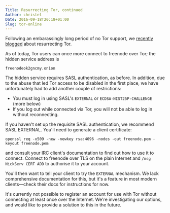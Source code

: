 ```yaml
---
Title: Resurrecting Tor, continued
Author: christel
Date: 2016-09-18T20:18+01:00
Slug: tor-online
---
```


Following an embarassingly long period of no Tor support, we [recently
blogged](news/2016-09-05-tor-sasl) about resurrecting Tor.

As of today, Tor users can once more connect to freenode over Tor; the hidden
service address is

    freenodeok2gncmy.onion

The hidden service requires SASL authentication, as before. In addition, due to
the abuse that led Tor access to be disabled in the first place, we have
unfortunately had to add another couple of restrictions:

- You must log in using SASL's `EXTERNAL` or `ECDSA-NIST25P-CHALLENGE` (more
	below)
- If you log out while connected via Tor, you will not be able to log in without
	reconnecting.

If you haven't set up the requisite SASL authentication, we recommend SASL
EXTERNAL. You'll need to generate a client certificate:

    openssl req -x509 -new -newkey rsa:4096 -nodes -out freenode.pem -keyout freenode.pem

and consult your IRC client's documentation to find out how to use it to
connect. Connect to freenode over TLS on the plain Internet and `/msg NickServ
CERT ADD` to authorise it to your account.

You'll then want to tell your client to try the `EXTERNAL` mechanism. We lack
comprehensive documentation for this, but it's a feature in most modern
clients—check their docs for instructions for now.

It's currently not possible to register an account for use with Tor without
connecting at least once over the Internet. We're investigating our options, and
would like to provide a solution to this in the future.
